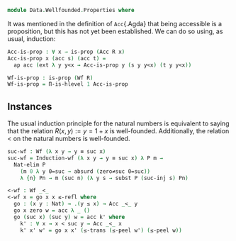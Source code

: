 <!--
```agda
open import 1Lab.Prelude

open import Data.Wellfounded.Base
open import Data.Nat.Order
open import Data.Nat.Base
```
-->

```agda
module Data.Wellfounded.Properties where
```

It was mentioned in the definition of `Acc`{.Agda} that being accessible
is a proposition, but this has not yet been established. We can do so
using, as usual, induction:

<!--
```agda
private variable
  ℓ : Level
  A B : Type ℓ
  R : A → A → Type ℓ
```
-->

```agda
Acc-is-prop : ∀ x → is-prop (Acc R x)
Acc-is-prop x (acc s) (acc t) =
  ap acc (ext λ y y<x → Acc-is-prop y (s y y<x) (t y y<x))

Wf-is-prop : is-prop (Wf R)
Wf-is-prop = Π-is-hlevel 1 Acc-is-prop
```

<!--
```agda
instance
  H-Level-Acc : ∀ {x n} → H-Level (Acc R x) (suc n)
  H-Level-Acc = prop-instance (Acc-is-prop _)
```
-->

## Instances

The usual induction principle for the natural numbers is equivalent to
saying that the relation $R(x,y) := y = 1+x$ is well-founded.
Additionally, the relation $<$ on the natural numbers is well-founded.

```agda
suc-wf : Wf (λ x y → y ≡ suc x)
suc-wf = Induction-wf (λ x y → y ≡ suc x) λ P m →
  Nat-elim P
    (m 0 λ y 0=suc → absurd (zero≠suc 0=suc))
    λ {n} Pn → m (suc n) (λ y s → subst P (suc-inj s) Pn)

<-wf : Wf _<_
<-wf x = go x x ≤-refl where
  go : (x y : Nat) → .(y ≤ x) → Acc _<_ y
  go x zero w = acc λ _ ()
  go (suc x) (suc y) w = acc k' where
    k' : ∀ x → x < suc y → Acc _<_ x
    k' x' w' = go x x' (≤-trans (≤-peel w') (≤-peel w))
```
